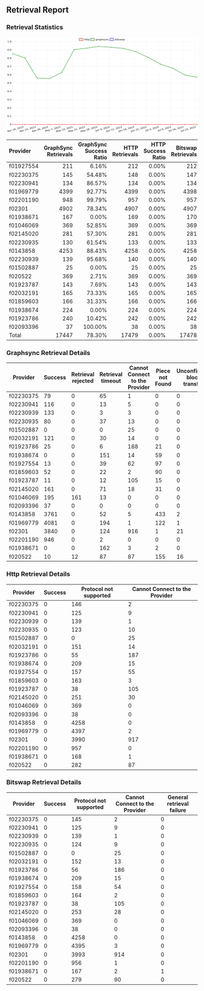 ## Retrieval Report
### Retrieval Statistics
<img src="https://raw.githubusercontent.com/data-preservation-programs/filplus-checker-assets/main/filecoin-project/filecoin-plus-large-datasets/issues/1248/1690248725983.png"/>

| Provider  | GraphSync Retrievals | GraphSync Success Ratio | HTTP Retrievals | HTTP Success Ratio | Bitswap Retrievals | Bitswap Success Ratio |
| :-------- | -------------------: | ----------------------: | --------------: | -----------------: | -----------------: | --------------------: |
| f01927554 |                  211 |                   6.16% |             212 |              0.00% |                212 |                 0.00% |
| f02230375 |                  145 |                  54.48% |             148 |              0.00% |                147 |                 0.00% |
| f02230941 |                  134 |                  86.57% |             134 |              0.00% |                134 |                 0.00% |
| f01969779 |                 4399 |                  92.77% |            4399 |              0.00% |               4398 |                 0.00% |
| f02201190 |                  948 |                  99.79% |             957 |              0.00% |                957 |                 0.00% |
| f02301    |                 4902 |                  78.34% |            4907 |              0.00% |               4907 |                 0.00% |
| f01938671 |                  167 |                   0.00% |             169 |              0.00% |                170 |                 0.00% |
| f01046069 |                  369 |                  52.85% |             369 |              0.00% |                369 |                 0.00% |
| f02145020 |                  281 |                  57.30% |             281 |              0.00% |                281 |                 0.00% |
| f02230935 |                  130 |                  61.54% |             133 |              0.00% |                133 |                 0.00% |
| f0143858  |                 4253 |                  88.43% |            4258 |              0.00% |               4258 |                 0.00% |
| f02230939 |                  139 |                  95.68% |             140 |              0.00% |                140 |                 0.00% |
| f01502887 |                   25 |                   0.00% |              25 |              0.00% |                 25 |                 0.00% |
| f020522   |                  369 |                   2.71% |             369 |              0.00% |                369 |                 0.00% |
| f01923787 |                  143 |                   7.69% |             143 |              0.00% |                143 |                 0.00% |
| f02032191 |                  165 |                  73.33% |             165 |              0.00% |                165 |                 0.00% |
| f01859603 |                  166 |                  31.33% |             166 |              0.00% |                166 |                 0.00% |
| f01938674 |                  224 |                   0.00% |             224 |              0.00% |                224 |                 0.00% |
| f01923786 |                  240 |                  10.42% |             242 |              0.00% |                242 |                 0.00% |
| f02093396 |                   37 |                 100.00% |              38 |              0.00% |                 38 |                 0.00% |
| Total     |                17447 |                  78.30% |           17479 |              0.00% |              17478 |                 0.00% |

### Graphsync Retrieval Details
| Provider  | Success | Retrieval rejected | Retrieval timeout | Cannot Connect to the Provider | Piece not Found | Unconfirmed block transfer | General retrieval failure |
| --------- | ------- | ------------------ | ----------------- | ------------------------------ | --------------- | -------------------------- | ------------------------- |
| f02230375 | 79      | 0                  | 65                | 1                              | 0               | 0                          | 0                         |
| f02230941 | 116     | 0                  | 13                | 5                              | 0               | 0                          | 0                         |
| f02230939 | 133     | 0                  | 3                 | 3                              | 0               | 0                          | 0                         |
| f02230935 | 80      | 0                  | 37                | 13                             | 0               | 0                          | 0                         |
| f01502887 | 0       | 0                  | 0                 | 25                             | 0               | 0                          | 0                         |
| f02032191 | 121     | 0                  | 30                | 14                             | 0               | 0                          | 0                         |
| f01923786 | 25      | 0                  | 6                 | 188                            | 21              | 0                          | 0                         |
| f01938674 | 0       | 0                  | 151               | 14                             | 59              | 0                          | 0                         |
| f01927554 | 13      | 0                  | 39                | 62                             | 97              | 0                          | 0                         |
| f01859603 | 52      | 0                  | 22                | 2                              | 90              | 0                          | 0                         |
| f01923787 | 11      | 0                  | 12                | 105                            | 15              | 0                          | 0                         |
| f02145020 | 161     | 0                  | 71                | 18                             | 31              | 0                          | 0                         |
| f01046069 | 195     | 161                | 13                | 0                              | 0               | 0                          | 0                         |
| f02093396 | 37      | 0                  | 0                 | 0                              | 0               | 0                          | 0                         |
| f0143858  | 3761    | 0                  | 52                | 5                              | 433             | 2                          | 0                         |
| f01969779 | 4081    | 0                  | 194               | 1                              | 122             | 1                          | 0                         |
| f02301    | 3840    | 0                  | 124               | 916                            | 1               | 21                         | 0                         |
| f02201190 | 946     | 0                  | 2                 | 0                              | 0               | 0                          | 0                         |
| f01938671 | 0       | 0                  | 162               | 3                              | 2               | 0                          | 0                         |
| f020522   | 10      | 12                 | 87                | 87                             | 155             | 16                         | 2                         |

### Http Retrieval Details
| Provider  | Success | Protocol not supported | Cannot Connect to the Provider |
| --------- | ------- | ---------------------- | ------------------------------ |
| f02230375 | 0       | 146                    | 2                              |
| f02230941 | 0       | 125                    | 9                              |
| f02230939 | 0       | 139                    | 1                              |
| f02230935 | 0       | 123                    | 10                             |
| f01502887 | 0       | 0                      | 25                             |
| f02032191 | 0       | 151                    | 14                             |
| f01923786 | 0       | 55                     | 187                            |
| f01938674 | 0       | 209                    | 15                             |
| f01927554 | 0       | 157                    | 55                             |
| f01859603 | 0       | 163                    | 3                              |
| f01923787 | 0       | 38                     | 105                            |
| f02145020 | 0       | 251                    | 30                             |
| f01046069 | 0       | 369                    | 0                              |
| f02093396 | 0       | 38                     | 0                              |
| f0143858  | 0       | 4258                   | 0                              |
| f01969779 | 0       | 4397                   | 2                              |
| f02301    | 0       | 3990                   | 917                            |
| f02201190 | 0       | 957                    | 0                              |
| f01938671 | 0       | 168                    | 1                              |
| f020522   | 0       | 282                    | 87                             |

### Bitswap Retrieval Details
| Provider  | Success | Protocol not supported | Cannot Connect to the Provider | General retrieval failure |
| --------- | ------- | ---------------------- | ------------------------------ | ------------------------- |
| f02230375 | 0       | 145                    | 2                              | 0                         |
| f02230941 | 0       | 125                    | 9                              | 0                         |
| f02230939 | 0       | 139                    | 1                              | 0                         |
| f02230935 | 0       | 124                    | 9                              | 0                         |
| f01502887 | 0       | 0                      | 25                             | 0                         |
| f02032191 | 0       | 152                    | 13                             | 0                         |
| f01923786 | 0       | 56                     | 186                            | 0                         |
| f01938674 | 0       | 209                    | 15                             | 0                         |
| f01927554 | 0       | 158                    | 54                             | 0                         |
| f01859603 | 0       | 164                    | 2                              | 0                         |
| f01923787 | 0       | 38                     | 105                            | 0                         |
| f02145020 | 0       | 253                    | 28                             | 0                         |
| f01046069 | 0       | 369                    | 0                              | 0                         |
| f02093396 | 0       | 38                     | 0                              | 0                         |
| f0143858  | 0       | 4258                   | 0                              | 0                         |
| f01969779 | 0       | 4395                   | 3                              | 0                         |
| f02301    | 0       | 3993                   | 914                            | 0                         |
| f02201190 | 0       | 956                    | 1                              | 0                         |
| f01938671 | 0       | 167                    | 2                              | 1                         |
| f020522   | 0       | 279                    | 90                             | 0                         |
